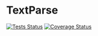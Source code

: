 # TextParse

[![Tests Status](https://travis-ci.org/shashi/TextParse.jl.svg?branch=master)](https://travis-ci.org/shashi/TextParse.jl?branch=master) [![Coverage Status](https://coveralls.io/repos/github/shashi/TextParse.jl/badge.svg?branch=master)](https://coveralls.io/github/shashi/TextParse.jl?branch=master)
